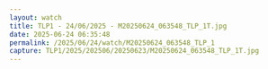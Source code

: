 ```yaml
---
layout: watch
title: TLP1 - 24/06/2025 - M20250624_063548_TLP_1T.jpg
date: 2025-06-24 06:35:48
permalink: /2025/06/24/watch/M20250624_063548_TLP_1
capture: TLP1/2025/202506/20250623/M20250624_063548_TLP_1T.jpg
---
```

